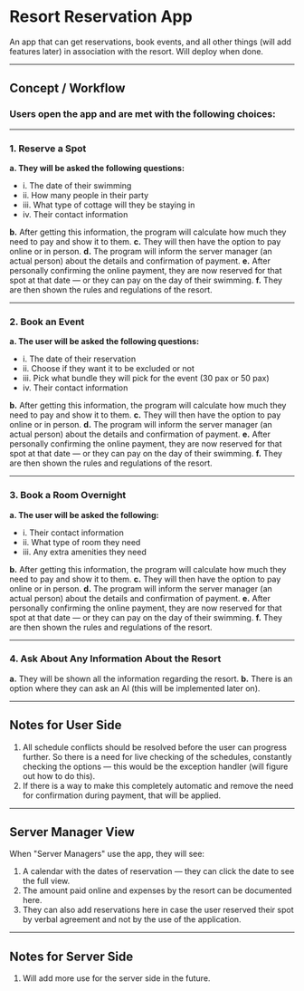 
# Resort Reservation App

An app that can get reservations, book events, and all other things (will add features later) in association with the resort. Will deploy when done.

---

## Concept / Workflow

### Users open the app and are met with the following choices:

---

### 1. Reserve a Spot

**a. They will be asked the following questions:**

* i. The date of their swimming
* ii. How many people in their party
* iii. What type of cottage will they be staying in
* iv. Their contact information

**b.** After getting this information, the program will calculate how much they need to pay and show it to them.
**c.** They will then have the option to pay online or in person.
**d.** The program will inform the server manager (an actual person) about the details and confirmation of payment.
**e.** After personally confirming the online payment, they are now reserved for that spot at that date — or they can pay on the day of their swimming.
**f.** They are then shown the rules and regulations of the resort.

---

### 2. Book an Event

**a. The user will be asked the following questions:**

* i. The date of their reservation
* ii. Choose if they want it to be excluded or not
* iii. Pick what bundle they will pick for the event (30 pax or 50 pax)
* iv. Their contact information

**b.** After getting this information, the program will calculate how much they need to pay and show it to them.
**c.** They will then have the option to pay online or in person.
**d.** The program will inform the server manager (an actual person) about the details and confirmation of payment.
**e.** After personally confirming the online payment, they are now reserved for that spot at that date — or they can pay on the day of their swimming.
**f.** They are then shown the rules and regulations of the resort.

---

### 3. Book a Room Overnight

**a. The user will be asked the following:**

* i. Their contact information
* ii. What type of room they need
* iii. Any extra amenities they need

**b.** After getting this information, the program will calculate how much they need to pay and show it to them.
**c.** They will then have the option to pay online or in person.
**d.** The program will inform the server manager (an actual person) about the details and confirmation of payment.
**e.** After personally confirming the online payment, they are now reserved for that spot at that date — or they can pay on the day of their swimming.
**f.** They are then shown the rules and regulations of the resort.

---

### 4. Ask About Any Information About the Resort

**a.** They will be shown all the information regarding the resort.
**b.** There is an option where they can ask an AI (this will be implemented later on).

---

## Notes for User Side

1. All schedule conflicts should be resolved before the user can progress further. So there is a need for live checking of the schedules, constantly checking the options — this would be the exception handler (will figure out how to do this).
2. If there is a way to make this completely automatic and remove the need for confirmation during payment, that will be applied.

---

## Server Manager View

When "Server Managers" use the app, they will see:

1. A calendar with the dates of reservation — they can click the date to see the full view.
2. The amount paid online and expenses by the resort can be documented here.
3. They can also add reservations here in case the user reserved their spot by verbal agreement and not by the use of the application.

---

## Notes for Server Side

1. Will add more use for the server side in the future.

